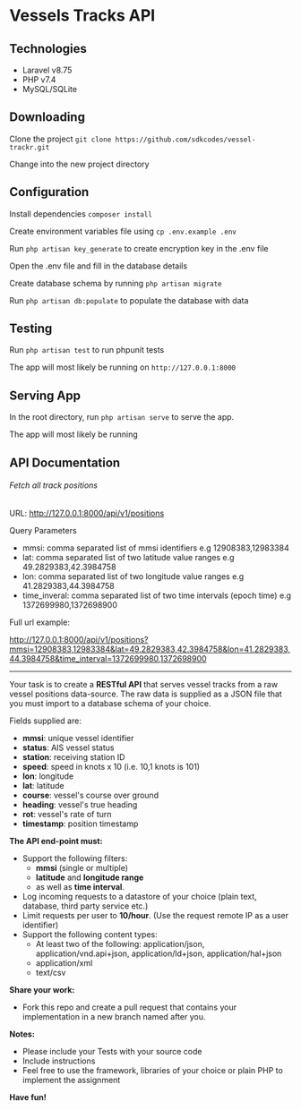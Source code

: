 # Vessels Tracks API

## Technologies

* Laravel v8.75
* PHP v7.4
* MySQL/SQLite

## Downloading

Clone the project `git clone https://github.com/sdkcodes/vessel-trackr.git`

Change into the new project directory

## Configuration

Install dependencies `composer install`

Create environment variables file using `cp .env.example .env`

Run `php artisan key_generate` to create encryption key in the .env file

Open the .env file and fill in the database details

Create database schema by running `php artisan migrate`

Run `php artisan db:populate` to populate the database with data

## Testing

Run `php artisan test` to run phpunit tests

The app will most likely be running on `http://127.0.0.1:8000`

## Serving App

In the root directory, run `php artisan serve` to serve the app.

The app will most likely be running

## API Documentation

###### Fetch all track positions

URL: http://127.0.0.1:8000/api/v1/positions

Query Parameters

* mmsi: comma separated list of mmsi identifiers e.g 12908383,12983384
* lat: comma separated list of two latitude value ranges e.g 49.2829383,42.3984758
* lon: comma separated list of two longitude value ranges e.g 41.2829383,44.3984758
* time_inveral: comma separated list of two time intervals (epoch time) e.g 1372699980,1372698900

Full url example: 

http://127.0.0.1:8000/api/v1/positions?mmsi=12908383,12983384&lat=49.2829383,42.3984758&lon=41.2829383,44.3984758&time_interval=1372699980,1372698900

<hr>

Your task is to create a **RESTful API** that serves vessel tracks from a raw vessel positions data-source.
The raw data is supplied as a JSON file that you must import to a database schema of your choice.

Fields supplied are:

* **mmsi**: unique vessel identifier
* **status**: AIS vessel status
* **station**: receiving station ID
* **speed**: speed in knots x 10 (i.e. 10,1 knots is 101)
* **lon**: longitude
* **lat**: latitude
* **course**: vessel's course over ground
* **heading**: vessel's true heading
* **rot**: vessel's rate of turn
* **timestamp**: position timestamp

**The API end-point must:**

* Support the following filters:
  * **mmsi** (single or multiple)
  * **latitude** and **longitude range**
  * as well as **time interval**.
* Log incoming requests to a datastore of  your choice (plain text, database, third party service etc.)
* Limit requests per user to **10/hour**. (Use the request remote IP as a user identifier)
* Support the following content types:
  * At least two of the following: application/json, application/vnd.api+json, application/ld+json, application/hal+json
  * application/xml
  * text/csv

**Share your work:**

* Fork this repo and create a pull request that contains your implementation in a new branch named after you.

**Notes:**

* Please include your Tests with your source code
* Include instructions
* Feel free to use the framework, libraries of your choice or plain PHP to implement the assignment

**Have fun!**

